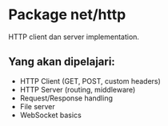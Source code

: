 # Package net/http
HTTP client dan server implementation.

## Yang akan dipelajari:
- HTTP Client (GET, POST, custom headers)
- HTTP Server (routing, middleware)
- Request/Response handling
- File server
- WebSocket basics
